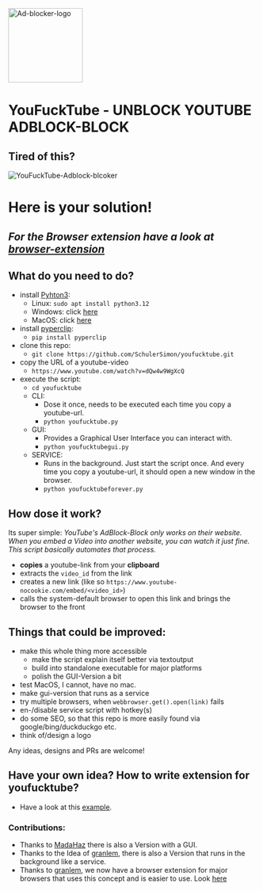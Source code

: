 <img src="Ad-blocker-logo-v1.1.png" alt="Ad-blocker-logo" width="150"/>

# YouFuckTube - UNBLOCK YOUTUBE ADBLOCK-BLOCK

## Tired of this?
![YouFuckTube-Adblock-blcoker](adblock-blocker.png)

# Here is your solution! 

***<h2>For the Browser extension have a look at [browser-extension](./browser-extension/README.md)</h2>*** 


## What do you need to do?

- install [Pyhton3](https://www.python.org/downloads/): 
    - Linux: `sudo apt install python3.12` 
    - Windows: click [here](https://www.python.org/downloads/)
    - MacOS: click [here](https://www.python.org/downloads/)
- install [pyperclip](https://pypi.org/project/pyperclip/):
    - `pip install pyperclip`
- clone this repo: 
    - `git clone https://github.com/SchulerSimon/youfucktube.git`
- copy the URL of a youtube-video
    - `https://www.youtube.com/watch?v=dQw4w9WgXcQ`
- execute the script: 
    - `cd youfucktube`
    - CLI: 
      - Dose it once, needs to be executed each time you copy a youtube-url.
      - `python youfucktube.py`
    - GUI: 
      - Provides a Graphical User Interface you can interact with. 
      - `python youfucktubegui.py`
    - SERVICE:
      - Runs in the background. Just start the script once. And every time you copy a youtube-url, it should open a new window in the browser. 
      - `python youfucktubeforever.py`

## How dose it work?
Its super simple: *YouTube's AdBlock-Block only works on their website. When you embed a Video into another website, you can watch it just fine. This script basically automates that process.* 

- **copies** a youtube-link from your **clipboard**
- extracts the `video_id` from the link 
- creates a new link (like so `https://www.youtube-nocookie.com/embed/<video_id>`)
- calls the system-default browser to open this link and brings the browser to the front

## Things that could be improved:
- make this whole thing more accessible
  - make the script explain itself better via textoutput
  - build into standalone executable for major platforms
  - polish the GUI-Version a bit
- test MacOS, I cannot, have no mac. 
- make gui-version that runs as a service
- try multiple browsers, when `webbrowser.get().open(link)` fails
- en-/disable service script with hotkey(s)
- do some SEO, so that this repo is more easily found via google/bing/duckduckgo etc. 
- think of/design a logo

Any ideas, designs and PRs are welcome!

## Have your own idea? How to write extension for youfucktube?
- Have a look at this [example](extension_example_youfucktube.py). 



### Contributions: 
- Thanks to [MadaHaz](https://github.com/MadaHaz) there is also a Version with a GUI. 
- Thanks to the Idea of [granlem](https://github.com/granlem), there is also a Version that runs in the background like a service. 
- Thanks to [granlem](https://github.com/granlem), we now have a browser extension for major browsers that uses this concept and is easier to use. Look [here](./browser-extension/README.md)





